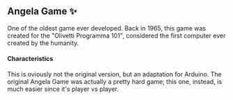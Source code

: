 ## Angela Game ✨
One of the oldest game ever developed. Back in 1965, this game was created for the "Olivetti Programma 101", considered the first computer ever created by the humanity.

#### Characteristics
This is oviously not the original version, but an adaptation for Arduino. The original Angela Game was actually a pretty hard game; this one, instead, is much easier since it's player vs player.
